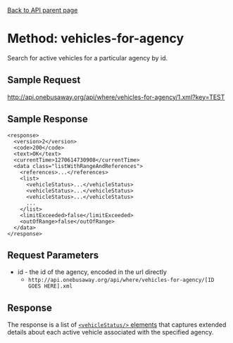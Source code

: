 [Back to API parent page](../index.html)

# Method: vehicles-for-agency

Search for active vehicles for a particular agency by id.

## Sample Request

http://api.onebusaway.org/api/where/vehicles-for-agency/1.xml?key=TEST

## Sample Response

~~~
<response>
  <version>2</version>
  <code>200</code>
  <text>OK</text>
  <currentTime>1270614730908</currentTime>
  <data class="listWithRangeAndReferences">
    <references>...</references>
    <list>
      <vehicleStatus>...</vehicleStatus>
      <vehicleStatus>...</vehicleStatus>
      <vehicleStatus>...</vehicleStatus>
      ...
    </list>
    <limitExceeded>false</limitExceeded>
    <outOfRange>false</outOfRange>
  </data>
</response>
~~~

## Request Parameters

* id - the id of the agency, encoded in the url directly
    * `http://api.onebusaway.org/api/where/vehicles-for-agency/[ID GOES HERE].xml`

## Response

The response is a list of
[`<vehicleStatus/>` elements](../elements/vehicle-status.html) that captures extended
details about each active vehicle associated with the specified agency.
